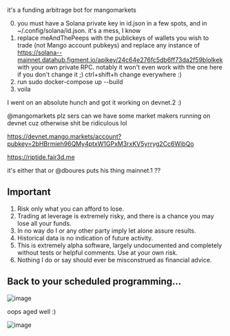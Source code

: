 it's a funding arbitrage bot for mangomarkets

0. you must have a Solana private key in id.json in a few spots, and in ~/.config/solana/id.json. it's a mess, I know
1. replace meAndThePeeps with the publickeys of wallets you wish to trade (not Mango account pubkeys) and replace any instance of https://solana--mainnet.datahub.figment.io/apikey/24c64e276fc5db6ff73da2f59blolkek with your own private RPC. notably it won't even work with the one here if you don't change it ;) ctrl+shift+h change everywhere :)
2. run sudo docker-compose up --build
3. voila


I went on an absolute hunch and got it working on devnet.2 :)


@mangomarkets plz sers can we have some market makers running on devnet cuz otherwise shit be ridiculous lol


https://devnet.mango.markets/account?pubkey=2bHBrmieh96QMy4ptxW1GPxM3rxKV5yrryg2Cc6WibQo


https://riptide.fair3d.me


it's either that or @dboures puts his thing mainnet.1 ??


## Important

1. Risk only what you can afford to lose.
2. Trading at leverage is extremely risky, and there is a chance you may lose all your funds.
3. In no way do I or any other party imply let alone assure results.
4. Historical data is no indication of future activity.
5. This is extremely alpha software, largely undocumented and completely without tests or helpful comments. Use at your own risk.
6. Nothing I do or say should ever be misconstrued as financial advice.

## Back to your scheduled programming...

![image](https://user-images.githubusercontent.com/22843601/160265506-eac8aefb-07b8-44e4-8fe1-1a7f23295da8.png)


oops aged well :)

![image](https://user-images.githubusercontent.com/22843601/160292441-5d63ba6c-4808-4d0c-8653-ef0c1b23a1d6.png)

